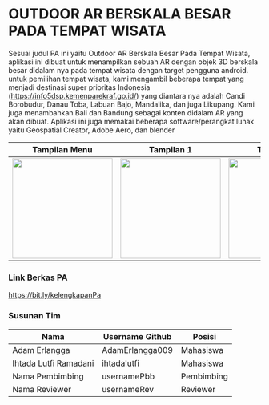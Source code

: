 # OUTDOOR AR BERSKALA BESAR PADA TEMPAT WISATA

Sesuai judul PA ini yaitu Outdoor AR Berskala Besar Pada Tempat Wisata, aplikasi ini dibuat untuk menampilkan sebuah AR dengan objek 3D berskala besar didalam nya pada tempat wisata dengan target pengguna android. untuk pemilihan tempat wisata, kami mengambil beberapa tempat yang menjadi destinasi super prioritas Indonesia (https://info5dsp.kemenparekraf.go.id/)
yang diantara nya adalah Candi Borobudur, Danau Toba, Labuan Bajo, Mandalika, dan juga Likupang. Kami juga menambahkan Bali dan Bandung sebagai konten didalam AR yang akan dibuat. Aplikasi ini juga memakai beberapa software/perangkat lunak yaitu Geospatial Creator, Adobe Aero, dan blender

Tampilan Menu                         | Tampilan 1                             | Tampilan 2
--------------------------------------------|--------------------------------------------|--------------------------------------------
<img src="pic1.png" width="200">|<img src="pic2.png" width="200">|<img src="pic3.png" width="200">

### Link Berkas PA

https://bit.ly/kelengkapanPa

### Susunan Tim

Nama            | Username Github | Posisi
----------------|-----------------|-----------
Adam Erlangga | AdamErlangga009    | Mahasiswa
Ihtada Lutfi Ramadani | ihtadalutfi    | Mahasiswa
Nama Pembimbing | usernamePbb     | Pembimbing
Nama Reviewer   | usernameRev     | Reviewer
